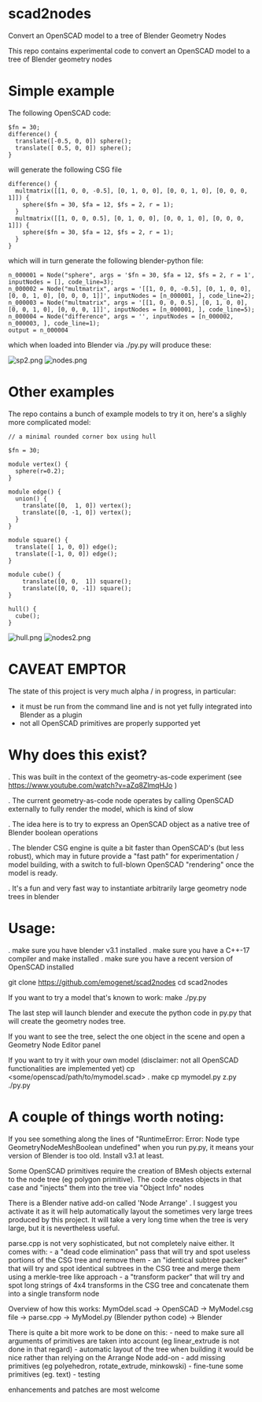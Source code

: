 # scad2nodes
Convert an OpenSCAD model to a tree of Blender Geometry Nodes

This repo contains experimental code to convert an OpenSCAD model to a tree of Blender geometry nodes

# Simple example

The following OpenSCAD code:

```
$fn = 30;
difference() {
  translate([-0.5, 0, 0]) sphere();
  translate([ 0.5, 0, 0]) sphere();
}
```

will generate the following  CSG file
```
difference() {
  multmatrix([[1, 0, 0, -0.5], [0, 1, 0, 0], [0, 0, 1, 0], [0, 0, 0, 1]]) {
    sphere($fn = 30, $fa = 12, $fs = 2, r = 1);
  }
  multmatrix([[1, 0, 0, 0.5], [0, 1, 0, 0], [0, 0, 1, 0], [0, 0, 0, 1]]) {
    sphere($fn = 30, $fa = 12, $fs = 2, r = 1);
  }
}
```

which will in turn generate the following blender-python file:
```
n_000001 = Node("sphere", args = '$fn = 30, $fa = 12, $fs = 2, r = 1', inputNodes = [], code_line=3);
n_000002 = Node("multmatrix", args = '[[1, 0, 0, -0.5], [0, 1, 0, 0], [0, 0, 1, 0], [0, 0, 0, 1]]', inputNodes = [n_000001, ], code_line=2);
n_000003 = Node("multmatrix", args = '[[1, 0, 0, 0.5], [0, 1, 0, 0], [0, 0, 1, 0], [0, 0, 0, 1]]', inputNodes = [n_000001, ], code_line=5);
n_000004 = Node("difference", args = '', inputNodes = [n_000002, n_000003, ], code_line=1);
output = n_000004
```

which when loaded into Blender via ./py.py will produce these:

![sp2.png](https://github.com/emogenet/scad2nodes/blob/main/sp2.png "the object")
![nodes.png](https://github.com/emogenet/scad2nodes/blob/main/nodes.png "the geometry node tree")


# Other examples

The repo contains a bunch of example models to try it on, here's a slighly more complicated model:

```
// a minimal rounded corner box using hull

$fn = 30;

module vertex() {
  sphere(r=0.2);
}

module edge() {
  union() {
    translate([0,  1, 0]) vertex();
    translate([0, -1, 0]) vertex();
  }
}

module square() {
  translate([ 1, 0, 0]) edge();
  translate([-1, 0, 0]) edge();
}

module cube() {
    translate([0, 0,  1]) square();
    translate([0, 0, -1]) square();
}

hull() {
  cube();
}
```

![hull.png](https://github.com/emogenet/scad2nodes/blob/main/hull.png "the object")
![nodes2.png](https://github.com/emogenet/scad2nodes/blob/main/nodes2.png "the geometry node tree")

# CAVEAT EMPTOR
The state of this project is very much alpha / in progress, in particular:
  - it must be run from the command line and is not yet fully integrated into Blender as a plugin
  - not all OpenSCAD primitives are properly supported yet

# Why does this exist?

  . This was built in the context of the geometry-as-code experiment (see https://www.youtube.com/watch?v=aZq8ZlmqHJo )

  . The current geometry-as-code node operates by calling OpenSCAD externally to fully render the model, which is kind of slow

  . The idea here is to try to express an OpenSCAD object as a native tree of Blender boolean operations

  . The blender CSG engine is quite a bit faster than OpenSCAD's (but less robust), which may in future provide a "fast path" for experimentation / model building, with a switch to full-blown OpenSCAD "rendering" once the model is ready.

  . It's a fun and very fast way to instantiate arbitrarily large geometry node trees in blender

# Usage:

  . make sure you have blender v3.1 installed
  . make sure you have a C++-17 compiler and make installed
  . make sure you have a recent version of OpenSCAD installed

  git clone https://github.com/emogenet/scad2nodes
  cd scad2nodes

If you want to try a model that's known to work:
  make
  ./py.py

The last step will launch blender and execute the python code in py.py that will create the geometry nodes tree.

If you want to see the tree, select the one object in the scene and open a Geometry Node Editor panel

If you want to try it with your own model (disclaimer: not all OpenSCAD functionalities are implemented yet)
  cp <some/openscad/path/to/mymodel.scad> .
  make
  cp mymodel.py z.py
  ./py.py

# A couple of things worth noting:

  If you see something along the lines of "RuntimeError: Error: Node type GeometryNodeMeshBoolean undefined" when you run py.py, it means your version of Blender is too old. Install v3.1 at least.

  Some OpenSCAD primitives require the creation of BMesh objects external to the node tree (eg polygon primitive). The code creates objects in that case and "injects" them into the tree via "Object Info" nodes

  There is a Blender native add-on called 'Node Arrange' . I suggest you activate it as it will help automatically layout the sometimes very large trees produced by this project. It will take a very long time when the tree is very large, but it is nevertheless useful.

  parse.cpp is not very sophisticated, but not completely naive either. It comes with:
    - a "dead code  elimination" pass that will try and spot useless portions of the CSG tree and remove them
    - an "identical subtree packer" that will try and spot identical subtrees in the CSG tree and merge them using a merkle-tree like approach
    - a "transform packer" that will try and spot long strings of 4x4 transforms in the CSG tree and concatenate them into a single transform node

  Overview of how this works:
      MymOdel.scad -> OpenSCAD -> MyModel.csg file -> parse.cpp -> MyModel.py (Blender python code) -> Blender

  There is quite a bit more work to be done on this:
    - need to make sure all arguments of primitives are taken into account (eg linear_extrude is not done in that regard)
    - automatic layout of the tree when building it would be nice rather than relying on the Arrange Node add-on
    - add missing primitives (eg polyehedron, rotate_extrude, minkowski)
    - fine-tune some primitives (eg. text)
    - testing

  enhancements and patches are most welcome

